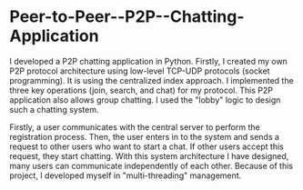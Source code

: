 # Peer-to-Peer--P2P--Chatting-Application

  I developed a P2P chatting application in Python. Firstly, I created my own P2P protocol architecture using low-level TCP-UDP protocols (socket programming). It is using the centralized index approach. I implemented the three key operations (join, search, and chat) for my protocol. This P2P application also allows group chatting. I used the "lobby" logic to design such a chatting system.
  
  Firstly, a user communicates with the central server to perform the registration process. Then, the user enters in to the system and sends a request to other users who want to start a chat. If other users accept this request, they start chatting. With this system architecture I have designed, many users can communicate independently of each other. Because of this project, I developed myself in "multi-threading" management.

